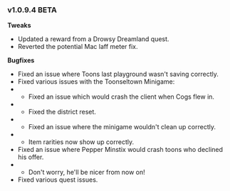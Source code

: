 ### v1.0.9.4 BETA

**Tweaks**
- Updated a reward from a Drowsy Dreamland quest.
- Reverted the potential Mac laff meter fix.


**Bugfixes**
- Fixed an issue where Toons last playground wasn't saving correctly.
- Fixed various issues with the Toonseltown Minigame:
- - Fixed an issue which would crash the client when Cogs flew in.
- - Fixed the district reset.
- - Fixed an issue where the minigame wouldn't clean up correctly.
- - Item rarities now show up correctly.
- Fixed an issue where Pepper Minstix would crash toons who declined his offer.
- - Don't worry, he'll be nicer from now on!
- Fixed various quest issues.
